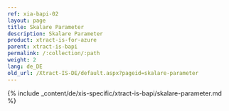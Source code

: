 ```yaml
---
ref: xia-bapi-02
layout: page
title: Skalare Parameter
description: Skalare Parameter
product: xtract-is-for-azure
parent: xtract-is-bapi
permalink: /:collection/:path
weight: 2
lang: de_DE
old_url: /Xtract-IS-DE/default.aspx?pageid=skalare-parameter
---
```

{% include _content/de/xis-specific/xtract-is-bapi/skalare-parameter.md %}
